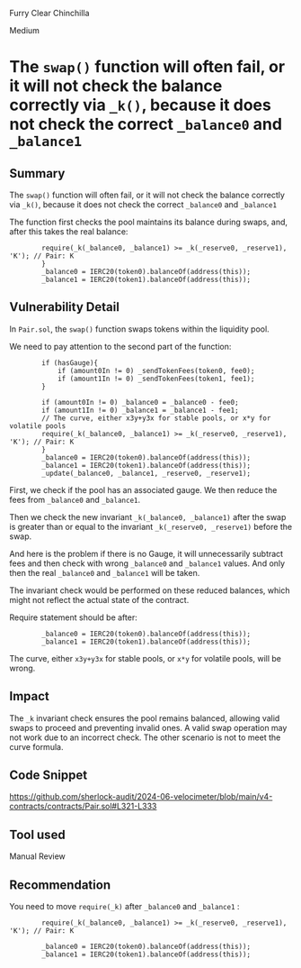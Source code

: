 Furry Clear Chinchilla

Medium

# The `swap()` function will often fail, or it will not check the balance correctly via `_k()`, because it does not check the correct `_balance0` and `_balance1`

## Summary

The `swap()` function will often fail, or it will not check the balance correctly via `_k()`, because it does not check the correct `_balance0` and `_balance1`

The function first checks the pool maintains its balance during swaps, and, after this takes the real balance:

```solidity
        require(_k(_balance0, _balance1) >= _k(_reserve0, _reserve1), 'K'); // Pair: K
        }
        _balance0 = IERC20(token0).balanceOf(address(this));
        _balance1 = IERC20(token1).balanceOf(address(this));
```
## Vulnerability Detail

In `Pair.sol`, the `swap()` function swaps tokens within the liquidity pool. 

We need to pay attention to the second part of the function:
```solidity
        if (hasGauge){
            if (amount0In != 0) _sendTokenFees(token0, fee0);
            if (amount1In != 0) _sendTokenFees(token1, fee1);
        }

        if (amount0In != 0) _balance0 = _balance0 - fee0;
        if (amount1In != 0) _balance1 = _balance1 - fee1;
        // The curve, either x3y+y3x for stable pools, or x*y for volatile pools
        require(_k(_balance0, _balance1) >= _k(_reserve0, _reserve1), 'K'); // Pair: K
        }
        _balance0 = IERC20(token0).balanceOf(address(this));
        _balance1 = IERC20(token1).balanceOf(address(this));
        _update(_balance0, _balance1, _reserve0, _reserve1);
```

First, we check if the pool has an associated gauge. We then reduce the fees from `_balance0`  and `_balance1`. 

Then we check the new invariant `_k(_balance0, _balance1)` after the swap is greater than or equal to the invariant `_k(_reserve0, _reserve1)` before the swap.

And here is the problem if there is no Gauge, it will unnecessarily subtract fees and then check with wrong `_balance0`  and `_balance1` values. 
And only then the real `_balance0`  and `_balance1` will be taken.

The invariant check would be performed on these reduced balances, which might not reflect the actual state of the contract.

Require statement should be after:
```solidity
        _balance0 = IERC20(token0).balanceOf(address(this));
        _balance1 = IERC20(token1).balanceOf(address(this));
```

The curve, either `x3y+y3x` for stable pools, or `x*y` for volatile pools, will be wrong.
## Impact

The `_k` invariant check ensures the pool remains balanced, allowing valid swaps to proceed and preventing invalid ones. A valid swap operation may not work due to an incorrect check. The other scenario is not to meet the curve formula.
## Code Snippet

https://github.com/sherlock-audit/2024-06-velocimeter/blob/main/v4-contracts/contracts/Pair.sol#L321-L333
## Tool used

Manual Review

## Recommendation

You need to move `require(_k)` after `_balance0`  and `_balance1` :

```solidity
        require(_k(_balance0, _balance1) >= _k(_reserve0, _reserve1), 'K'); // Pair: K
        
        _balance0 = IERC20(token0).balanceOf(address(this));
        _balance1 = IERC20(token1).balanceOf(address(this));
```